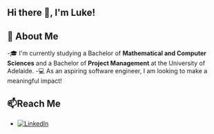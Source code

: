 ## Hi there 👋, I'm Luke!

## 🚀 About Me
-🎓 I'm currently studying a Bachelor of **Mathematical and Computer Sciences** and a Bachelor of **Project Management** at the University of Adelaide.
-💻 As an aspiring software engineer, I am looking to make a meaningful impact!

## 📫Reach Me
- [![LinkedIn](https://img.shields.io/badge/LinkedIn-Profile-blue?style=flat&logo=linkedin)]([https://www.linkedin.com/in/yourprofile](https://www.linkedin.com/in/luke-schaefer-0b5888234/))
<!--
**Luke-Schaefer/Luke-Schaefer** is a ✨ _special_ ✨ repository because its `README.md` (this file) appears on your GitHub profile.

Here are some ideas to get you started:

- 🔭 I’m currently working on ...
- 🌱 I’m currently learning ...
- 👯 I’m looking to collaborate on ...
- 🤔 I’m looking for help with ...
- 💬 Ask me about ...
- 📫 How to reach me: ...
- 😄 Pronouns: ...
- ⚡ Fun fact: ...
-->
